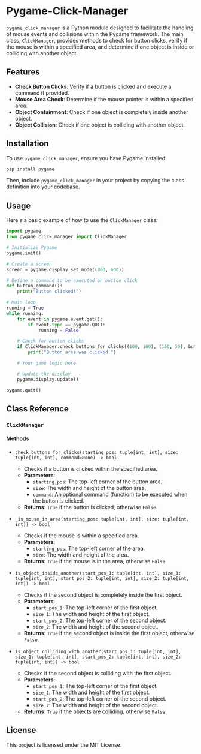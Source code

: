 # Pygame-Click-Manager

`pygame_click_manager` is a Python module designed to facilitate the handling of mouse events and collisions within the Pygame framework. The main class, `ClickManager`, provides methods to check for button clicks, verify if the mouse is within a specified area, and determine if one object is inside or colliding with another object.

## Features

- **Check Button Clicks**: Verify if a button is clicked and execute a command if provided.
- **Mouse Area Check**: Determine if the mouse pointer is within a specified area.
- **Object Containment**: Check if one object is completely inside another object.
- **Object Collision**: Check if one object is colliding with another object.

## Installation

To use `pygame_click_manager`, ensure you have Pygame installed:

```bash
pip install pygame
```

Then, include `pygame_click_manager` in your project by copying the class definition into your codebase.

## Usage

Here's a basic example of how to use the `ClickManager` class:

```python
import pygame
from pygame_click_manager import ClickManager

# Initialize Pygame
pygame.init()

# Create a screen
screen = pygame.display.set_mode((800, 600))

# Define a command to be executed on button click
def button_command():
    print("Button clicked!")

# Main loop
running = True
while running:
    for event in pygame.event.get():
        if event.type == pygame.QUIT:
            running = False

    # Check for button clicks
    if ClickManager.check_buttons_for_clicks((100, 100), (150, 50), button_command):
        print("Button area was clicked.")

    # Your game logic here

    # Update the display
    pygame.display.update()

pygame.quit()
```

## Class Reference

### `ClickManager`

#### Methods

- `check_buttons_for_clicks(starting_pos: tuple[int, int], size: tuple[int, int], command=None) -> bool`
  - Checks if a button is clicked within the specified area.
  - **Parameters**:
    - `starting_pos`: The top-left corner of the button area.
    - `size`: The width and height of the button area.
    - `command`: An optional command (function) to be executed when the button is clicked.
  - **Returns**: `True` if the button is clicked, otherwise `False`.

- `_is_mouse_in_area(starting_pos: tuple[int, int], size: tuple[int, int]) -> bool`
  - Checks if the mouse is within a specified area.
  - **Parameters**:
    - `starting_pos`: The top-left corner of the area.
    - `size`: The width and height of the area.
  - **Returns**: `True` if the mouse is in the area, otherwise `False`.

- `is_object_inside_another(start_pos_1: tuple[int, int], size_1: tuple[int, int], start_pos_2: tuple[int, int], size_2: tuple[int, int]) -> bool`
  - Checks if the second object is completely inside the first object.
  - **Parameters**:
    - `start_pos_1`: The top-left corner of the first object.
    - `size_1`: The width and height of the first object.
    - `start_pos_2`: The top-left corner of the second object.
    - `size_2`: The width and height of the second object.
  - **Returns**: `True` if the second object is inside the first object, otherwise `False`.

- `is_object_colliding_with_another(start_pos_1: tuple[int, int], size_1: tuple[int, int], start_pos_2: tuple[int, int], size_2: tuple[int, int]) -> bool`
  - Checks if the second object is colliding with the first object.
  - **Parameters**:
    - `start_pos_1`: The top-left corner of the first object.
    - `size_1`: The width and height of the first object.
    - `start_pos_2`: The top-left corner of the second object.
    - `size_2`: The width and height of the second object.
  - **Returns**: `True` if the objects are colliding, otherwise `False`.

## License

This project is licensed under the MIT License.